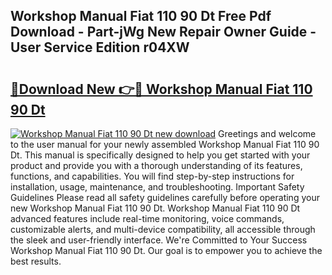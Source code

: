 ## Workshop Manual Fiat 110 90 Dt Free Pdf Download - Part-jWg New Repair Owner Guide - User Service Edition r04XW

# <h2><a href="http://bc72027.oget.top/?id=Workshop+Manual+Fiat+110+90+Dt">🔗Download New 👉🔴 Workshop Manual Fiat 110 90 Dt</a></h2>

[![Workshop Manual Fiat 110 90 Dt new download](https://i.imgur.com/5g1atiW.png)](http://bc72027.oget.top/?id=Workshop+Manual+Fiat+110+90+Dt)
Greetings and welcome to the user manual for your newly assembled Workshop Manual Fiat 110 90 Dt. This manual is specifically designed to help you get started with your product and provide you with a thorough understanding of its features, functions, and capabilities. You will find step-by-step instructions for installation, usage, maintenance, and troubleshooting. Important Safety Guidelines Please read all safety guidelines carefully before operating your new Workshop Manual Fiat 110 90 Dt. Workshop Manual Fiat 110 90 Dt advanced features include real-time monitoring, voice commands, customizable alerts, and multi-device compatibility, all accessible through the sleek and user-friendly interface. We're Committed to Your Success Workshop Manual Fiat 110 90 Dt. Our goal is to empower you to achieve the best results.
